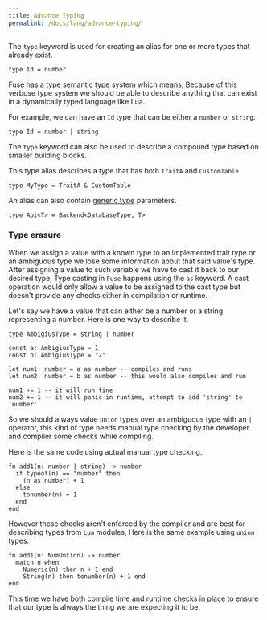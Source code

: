 ```yaml
---
title: Advance Typing
permalink: /docs/lang/advance-typing/
---
```


The `type` keyword is used for creating an alias for one or more types that already exist.

```fuse
type Id = number
```

Fuse has a type semantic type system which means, Because of this verbose type system we should be able to describe anything that can exist in a dynamically typed language like Lua.

For example, we can have an `Id` type that can be either a `number` or `string`.

```fuse
type Id = number | string
```

The `type` keyword can also be used to describe a compound type based on smaller building blocks.

This type alias describes a type that has both `TraitA` and `CustomTable`.

```fuse
type MyType = TraitA & CustomTable
```

An alias can also contain [generic type](/docs/language/generic/) parameters.

```fuse
type Api<T> = Backend<DatabaseType, T>
```

### Type erasure

When we assign a value with a known type to an implemented trait type or an ambiguous type we lose some information about that said value's type.
After assigning a value to such variable we have to cast it back to our desired type, Type casting in `Fuse` happens using the `as` keyword. A cast operation would only allow a value to be assigned to the cast type but doesn't provide any checks either in compilation or runtime.

Let's say we have a value that can either be a number or a string representing a number. Here is one way to describe it.

```fuse
type AmbigiusType = string | number

const a: AmbigiusType = 1
const b: AmbigiusType = "2"

let num1: number = a as number -- compiles and runs
let num2: number = b as number -- this would also compiles and run

num1 += 1 -- it will run fine
num2 += 1 -- it will panic in runtime, attempt to add 'string' to 'number'
```

So we should always value `union` types over an ambiguous type with an `|` operator, this kind of type needs manual type checking by the developer and compiler some checks while compiling.

Here is the same code using actual manual type checking.

```fuse
fn add1(n: number | string) -> number
  if typeof(n) == "number" then
    (n as number) + 1
  else
    tonumber(n) + 1
  end
end
```

However these checks aren't enforced by the compiler and are best for describing types from `Lua` modules, Here is the same example using `union` types.

```fuse
fn add1(n: NumUntion) -> number
  match n when
    Numeric(n) then n + 1 end
    String(n) then tonumber(n) + 1 end
end
```

This time we have both compile time and runtime checks in place to ensure that our type is always the thing we are expecting it to be.
